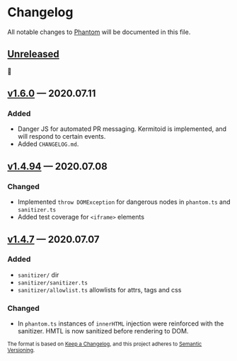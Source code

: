 # Changelog

All notable changes to [Phantom](https://github.com/sidiousvic/phantom/pull/27) will be documented in this file.

## [Unreleased]

👻

## [v1.6.0] — 2020.07.11

### Added

- Danger JS for automated PR messaging. Kermitoid is implemented, and will respond to certain events.
- Added `CHANGELOG.md`.

## [v1.4.94] — 2020.07.08

### Changed

- Implemented `throw DOMException` for dangerous nodes in `phantom.ts` and `sanitizer.ts`
- Added test coverage for `<iframe>` elements

## [v1.4.7] — 2020.07.07

### Added

- `sanitizer/` dir
- `sanitizer/sanitizer.ts`
- `sanitizer/allowlist.ts` allowlists for attrs, tags and css


### Changed

- In `phantom.ts` instances of `innerHTML` injection were reinforced with the sanitizer. HMTL is now sanitized before rendering to DOM.

[unreleased]: https://github.com/sidiousvic/phantom/compare/v1.6.0...HEAD
[v1.6.0]: https://github.com/sidiousvic/phantom/compare/v1.4.94...v1.6.0
[v1.4.94]: https://github.com/sidiousvic/phantom/compare/v1.4.93...v1.4.94
[v1.4.7]: https://github.com/sidiousvic/phantom/compare/v1.4.6...v1.4.7


<sub>The format is based on [Keep a Changelog](https://keepachangelog.com/en/1.0.0/),
and this project adheres to [Semantic Versioning](https://semver.org/spec/v2.0.0.html).</sub>
